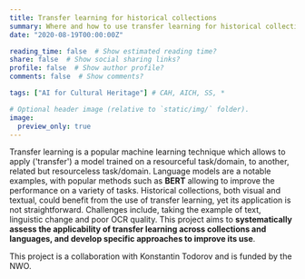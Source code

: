 ```yaml
---
title: Transfer learning for historical collections
summary: Where and how to use transfer learning for historical collections?
date: "2020-08-19T00:00:00Z"

reading_time: false  # Show estimated reading time?
share: false  # Show social sharing links?
profile: false  # Show author profile?
comments: false  # Show comments?

tags: ["AI for Cultural Heritage"] # CAH, AICH, SS, *

# Optional header image (relative to `static/img/` folder).
image:
  preview_only: true
---
```


Transfer learning is a popular machine learning technique which allows to apply ('transfer') a model trained on a resourceful task/domain, to another, related but resourceless task/domain. Language models are a notable examples, with popular methods such as **BERT** allowing to improve the performance on a variety of tasks. Historical collections, both visual and textual, could benefit from the use of transfer learning, yet its application is not straightforward. Challenges include, taking the example of text, linguistic change and poor OCR quality. This project aims to **systematically assess the applicability of transfer learning across collections and languages, and develop specific approaches to improve its use**.

This project is a collaboration with Konstantin Todorov and is funded by the NWO.